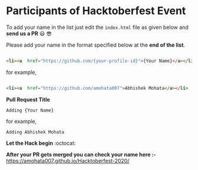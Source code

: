 # Participants of Hacktoberfest Event


To add your name in the list just edit the `index.html` file as given below and  **send us a PR** :smiley: :sunglasses:

Please add your name in the format specified below at the **end of the list**.

```html

<li><a  href="https://github.com/{your-profile-id}">{Your Name}</a></li>

```

for example,

```html

<li><a  href="https://github.com/amohata007">Abhishek Mohata</a></li>

```

**Pull Request Title**

`Adding {Your Name}`

for example,

`Adding Abhishek Mohata`

**Let the Hack begin** :octocat:

**After your PR gets merged you can check your name here :-**
https://amohata007.github.io/Hacktoberfest-2020/


